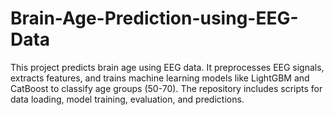 # Brain-Age-Prediction-using-EEG-Data
This project predicts brain age using EEG data. It preprocesses EEG signals, extracts features, and trains machine learning models like LightGBM and CatBoost to classify age groups (50-70). The repository includes scripts for data loading, model training, evaluation, and predictions.
